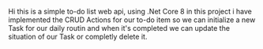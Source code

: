 Hi
this is a simple to-do list web api, using .Net Core 8
in this project i have implemented the CRUD Actions for our to-do item so we can initialize a new Task for our daily routin and when it's completed we can update the situation of our Task or completly delete it.